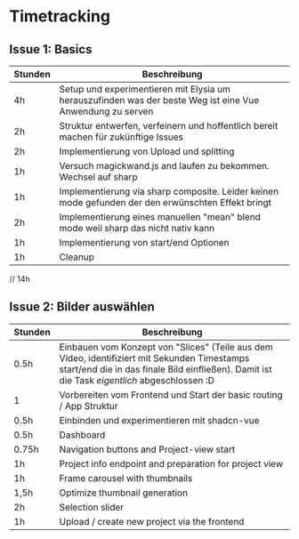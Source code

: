 # Timetracking

## Issue 1: Basics

| Stunden | Beschreibung                                                                                              |
|---------|-----------------------------------------------------------------------------------------------------------|
| 4h      | Setup und experimentieren mit Elysia um herauszufinden was der beste Weg ist eine Vue Anwendung zu serven |
| 2h      | Struktur entwerfen, verfeinern und hoffentlich bereit machen für zukünftige Issues                        |
| 2h      | Implementierung von Upload und splitting                                                                  |
| 1h      | Versuch magickwand.js and laufen zu bekommen. Wechsel auf sharp                                           |
| 1h      | Implementierung via sharp composite. Leider keinen mode gefunden der den erwünschten Effekt bringt        |
| 2h      | Implementierung eines manuellen "mean" blend mode weil sharp das nicht nativ kann                         |
| 1h      | Implementierung von start/end Optionen                                                                    |
| 1h      | Cleanup                                                                                                   |
// 14h


## Issue 2: Bilder auswählen

| Stunden | Beschreibung                                                                                                                                                                                 |
|---------|----------------------------------------------------------------------------------------------------------------------------------------------------------------------------------------------|
| 0.5h    | Einbauen vom Konzept von "Slices" (Teile aus dem Video, identifiziert mit Sekunden Timestamps start/end die in das finale Bild einfließen). Damit ist die Task _eigentlich_ abgeschlossen :D |
| 1       | Vorbereiten vom Frontend und Start der basic routing / App Struktur                                                                                                                          |
| 0.5h    | Einbinden und experimentieren mit shadcn-vue                                                                                                                                                 |
| 0.5h    | Dashboard                                                                                                                                                                                    |
| 0.75h   | Navigation buttons and Project-view start                                                                                                                                                    |
| 1h      | Project info endpoint and preparation for project view                                                                                                                                       |
| 1h      | Frame carousel with thumbnails                                                                                                                                                               |
| 1,5h    | Optimize thumbnail generation                                                                                                                                                                |
| 2h      | Selection slider                                                                                                                                                                             |
| 1h      | Upload / create new project via the frontend                                                                                                                                                        |
